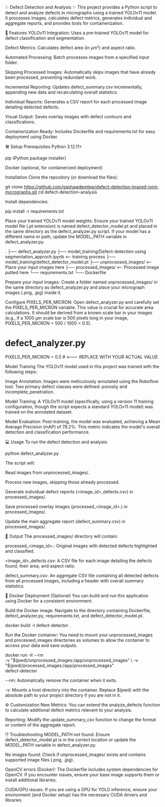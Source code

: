 ✨ Defect Detection and Analysis ✨
This project provides a Python script to detect and analyze defects in micrographs using a trained YOLOv11 model. It processes images, calculates defect metrics, generates individual and aggregate reports, and provides tools for containerization.

🚀 Features
YOLOv11 Integration: Uses a pre-trained YOLOv11 model for defect classification and segmentation.

Defect Metrics: Calculates defect area (in µm²) and aspect ratio.

Automated Processing: Batch processes images from a specified input folder.

Skipping Processed Images: Automatically skips images that have already been processed, preventing redundant work.

Incremental Reporting: Updates defect_summary.csv incrementally, appending new data and recalculating overall statistics.

Individual Reports: Generates a CSV report for each processed image detailing detected defects.

Visual Output: Saves overlay images with defect contours and classifications.

Containerization Ready: Includes Dockerfile and requirements.txt for easy deployment using Docker.

🛠️ Setup
Prerequisites
Python 3.12.11+

pip (Python package installer)

Docker (optional, for containerized deployment)

Installation
Clone the repository (or download the files):

git clone https://github.com/gashawdemlew/defect-detection-brazed-joint-micrographs.git
cd defect-detection-analysis

Install dependencies:

pip install -r requirements.txt

Place your trained YOLOv11 model weights:
Ensure your trained YOLOv11 model file (.pt extension) is named defect_detector_model.pt and placed in the same directory as the defect_analyzer.py script. If your model has a different name or path, update the MODEL_PATH variable in defect_analyzer.py.

.
├── defect_analyzer.py
├── model_training/Defect-detection using segmentation_approch.ipynb  <-- training process
├── model_training/defect_detector_model.pt
├── unprocessed_images/       <-- Place your input images here
├── processed_images/         <-- Processed image putted here
└── requirements.txt
└── Dockerfile

Prepare your input images:
Create a folder named unprocessed_images/ in the same directory as defect_analyzer.py and place your micrograph images (.png, .jpg) inside it.

Configure PIXELS_PER_MICRON:
Open defect_analyzer.py and carefully set the PIXELS_PER_MICRON variable. This value is crucial for accurate area calculations. It should be derived from a known scale bar in your images (e.g., if a 1000 µm scale bar is 500 pixels long in your image, PIXELS_PER_MICRON = 500 / 1000 = 0.5).

# defect_analyzer.py
PIXELS_PER_MICRON = 0.5 # <--- REPLACE WITH YOUR ACTUAL VALUE

Model Training
The YOLOv11 model used in this project was trained with the following steps:

Image Annotation: Images were meticulously annotated using the Roboflow tool. Two primary defect classes were defined: porosity and incomplete_penetration.

Model Training: A YOLOv11 model (specifically, using a version 11 training configuration, though the script expects a standard YOLOv11 model) was trained on the annotated dataset.

Model Evaluation: Post-training, the model was evaluated, achieving a Mean Average Precision (mAP) of 78.2%. This metric indicates the model's overall detection and classification performance.

💻 Usage
To run the defect detection and analysis:

python defect_analyzer.py

The script will:

Read images from unprocessed_images/.

Process new images, skipping those already processed.

Generate individual defect reports (<image_id>_defects.csv) in processed_images/.

Save processed overlay images (processed_<image_id>.<ext>) in processed_images/.

Update the main aggregate report (defect_summary.csv) in processed_images/.

📁 Output
The processed_images/ directory will contain:

processed_<image_id>.<ext>: Original images with detected defects highlighted and classified.

<image_id>_defects.csv: A CSV file for each image detailing the defects found, their area, and aspect ratio.

defect_summary.csv: An aggregate CSV file containing all detected defects from all processed images, including a header with overall summary statistics.

🐳 Docker Deployment (Optional)
You can build and run this application using Docker for a consistent environment.

Build the Docker image:
Navigate to the directory containing Dockerfile, defect_analyzer.py, requirements.txt, and defect_detector_model.pt.

docker build -t defect-detector .

Run the Docker container:
You need to mount your unprocessed_images and processed_images directories as volumes to allow the container to access your data and save outputs.

docker run -it --rm \
    -v "$(pwd)/unprocessed_images:/app/unprocessed_images" \
    -v "$(pwd)/processed_images:/app/processed_images" \
    defect-detector

--rm: Automatically remove the container when it exits.

-v: Mounts a host directory into the container. Replace $(pwd) with the absolute path to your project directory if you are not in it.

⚙️ Customization
New Metrics: You can extend the analyze_defects function to calculate additional defect metrics relevant to your analysis.

Reporting: Modify the update_summary_csv function to change the format or content of the aggregate report.

⁉️ Troubleshooting
MODEL_PATH not found: Ensure defect_detector_model.pt is in the correct location or update the MODEL_PATH variable in defect_analyzer.py.

No images found: Check if unprocessed_images/ exists and contains supported image files (.png, .jpg).

OpenCV errors (Docker): The Dockerfile includes system dependencies for OpenCV. If you encounter issues, ensure your base image supports them or install additional libraries.

CUDA/GPU issues: If you are using a GPU for YOLO inference, ensure your environment (and Docker setup) has the necessary CUDA drivers and libraries
